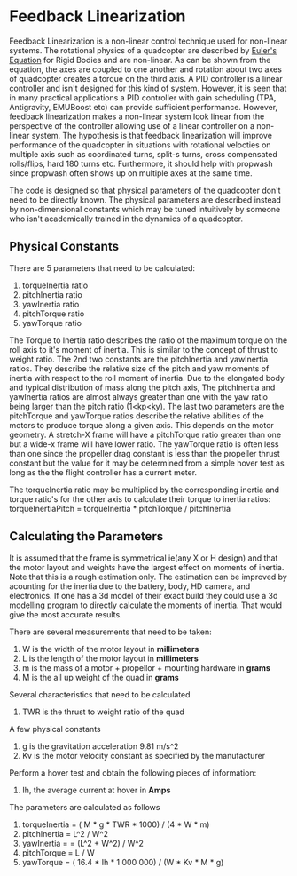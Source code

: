 # Feedback Linearization 
Feedback Linearization is a non-linear control technique used for non-linear systems. The rotational physics of a quadcopter are described by [Euler's Equation](https://en.wikipedia.org/wiki/Euler%27s_equations_(rigid_body_dynamics)) for Rigid Bodies and are non-linear. As can be shown from the equation, the axes are coupled to one another and rotation about two axes of quadcopter creates a torque on the third axis. A PID controller is a linear controller and isn't designed for this kind of system. However, it is seen that in many practical applications a PID controller with gain scheduling (TPA, Antigravity, EMUBoost etc) can provide sufficient performance. However, feedback linearization makes a non-linear system look linear from the perspective of the controller allowing use of a linear controller on a non-linear system. The hypothesis is that feedback linearization will improve performance of the quadcopter in situations with rotational velocties on multiple axis such as coordinated turns, split-s turns, cross compensated rolls/flips, hard 180 turns etc. Furthermore, it should help with propwash since propwash often shows up on multiple axes at the same time.

The code is designed so that physical parameters of the quadcopter don't need to be directly known. The physical parameters are described instead by non-dimensional constants which may be tuned intuitively by someone who isn't academically trained in the dynamics of a quadcopter. 

## Physical Constants
There are 5 parameters that need to be calculated:
1. torqueInertia ratio
2. pitchInertia ratio
3. yawInertia ratio
4. pitchTorque ratio
5. yawTorque ratio

The Torque to Inertia ratio describes the ratio of the maximum torque on the roll axis to it's moment of inertia. This is similar to the concept of thrust to weight ratio.
The 2nd two constants are the pitchInertia and yawInertia ratios. They describe the relative size of the pitch and yaw moments of inertia with respect to the roll moment of inertia. Due to the elongated body and typical distribution of mass along the pitch axis, The pitchInertia and yawInertia ratios are almost always greater than one with the yaw ratio being larger than the pitch ratio \(1\<kp\<ky).
The last two parameters are the pitchTorque and yawTorque ratios describe the relative abilities of the motors to produce torque along a given axis. This depends on the motor geometry. A stretch-X frame will have a pitchTorque ratio greater than one but a wide-x frame will have lower ratio. The yawTorque ratio is often less than one since the propeller drag constant is less than the propeller thrust constant but the value for it may be determined from a simple hover test as long as the the flight controller has a current meter.

The torqueInertia ratio may be multiplied by the corresponding inertia and torque ratio's for the other axis to calculate their torque to inertia ratios:
torqueInertiaPitch = torqueInertia \* pitchTorque / pitchInertia

## Calculating the Parameters
It is assumed that the frame is symmetrical ie\(any X or H design) and that the motor layout and weights have the largest effect on moments of inertia. Note that this is a rough estimation only. The estimation can be improved by acounting for the inertia due to the battery, body, HD camera, and electronics. If one has a 3d model of their exact build they could use a 3d modelling program to directly calculate the moments of inertia. That would give the most accurate results.

There are several measurements that need to be taken:
1. W is the width of the motor layout in **millimeters**
2. L is the length of the motor layout in **millimeters**
3. m is the mass of a motor + propellor + mounting hardware in **grams**
4. M is the all up weight of the quad in **grams**

Several characteristics that need to be calculated
1. TWR is the thrust to weight ratio of the quad

A few physical constants
1. g is the gravitation acceleration 9.81 m/s^2
2. Kv is the motor velocity constant as specified by the manufacturer

Perform a hover test and obtain the following pieces of information:
1. Ih, the average current at hover in **Amps**

The parameters are calculated as follows
1. torqueInertia = \( M * g * TWR * 1000) / \(4 * W * m)
2. pitchInertia = L^2 / W^2
3. yawInertia = = \(L^2 + W^2) / W^2
4. pitchTorque = L / W
5. yawTorque = \( 16.4 * Ih * 1 000 000) / (W * Kv * M * g)
